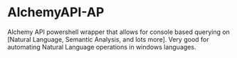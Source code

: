 AlchemyAPI-AP
=============

Alchemy API powershell wrapper that allows for console based querying on [Natural Language, Semantic Analysis, and lots more]. Very good for automating Natural Language operations in windows languages.
